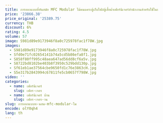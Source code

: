 ```yaml
---
title: การออกแบบที่ทันสมัย MFC Modular ไม้คนแคระตู้เก็บไฟล์ตู้เสื้อผ้าเฟอร์นิเจอร์สํานักงานสําหรับใช้ในบ้านหรือโรงเรียน
price: '23866.38'
price_original: '25389.75'
currency: THB
discount: 6%
rating: 4.5
volume: 57
image: S981d89e9173946f8a0c725978fac1f78W.jpg
images:
  - S981d89e9173946f8a0c725978fac1f78W.jpg
  - Sfd0e71fc02654141b74a5cd5b86efa8f1.jpg
  - S858f80ff995c48aea647ad56dd8cf6a5v.jpg
  - S8722bd8102be403b8f3950c529bdd130p.jpg
  - Sf61eb1ae37564cbe9650fd1c76e3863cH.jpg
  - S5e317b2843994c67811fe5cb0657f798W.jpg
video: ''
categories:
  - name: เฟอร์นิเจอร์
    slug: เฟอร-เจอร
  - name: เฟอร์นิเจอร์ บ้าน
    slug: เฟอร-เจอร-าน
slug: การออกแบบท-นสม-mfc-modular-ไม
encode: olY0qh4
lang: th
---
```

  